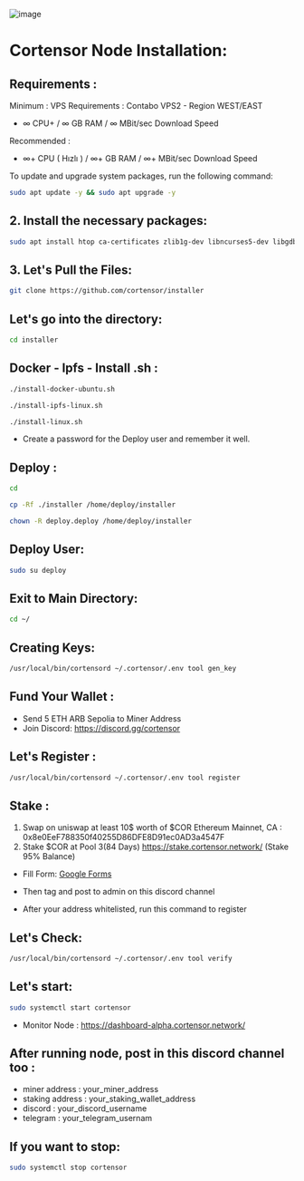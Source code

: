 ![image](https://github.com/user-attachments/assets/5980218d-ac4c-411b-8a34-048eed7c85c7)


# Cortensor Node Installation:

## Requirements :

Minimum : VPS Requirements : Contabo VPS2 - Region WEST/EAST

- ∞ CPU+ / ∞ GB RAM /  ∞ MBit/sec Download Speed

Recommended :

- ∞+ CPU ( Hızlı ) / ∞+ GB RAM / ∞+ MBit/sec Download Speed

To update and upgrade system packages, run the following command:

```bash
sudo apt update -y && sudo apt upgrade -y
```
## 2. Install the necessary packages:

```bash
sudo apt install htop ca-certificates zlib1g-dev libncurses5-dev libgdbm-dev libnss3-dev tmux iptables curl nvme-cli git wget make jq libleveldb-dev build-essential pkg-config ncdu tar clang bsdmainutils lsb-release libssl-dev libreadline-dev libffi-dev jq gcc screen unzip lz4 -y
```

## 3. Let's Pull the Files:

```bash
git clone https://github.com/cortensor/installer
```

## Let's go into the directory:

```bash
cd installer
```

## Docker - Ipfs - Install .sh : 

```bash
./install-docker-ubuntu.sh
```
```bash
./install-ipfs-linux.sh
```
```bash
./install-linux.sh
```
- Create a password for the Deploy user and remember it well.
## Deploy : 

```bash
cd
```

```bash
cp -Rf ./installer /home/deploy/installer
```

```bash
chown -R deploy.deploy /home/deploy/installer
```

## Deploy User:

```bash
sudo su deploy
```

## Exit to Main Directory:
```bash
cd ~/
```

## Creating Keys:

```bash
/usr/local/bin/cortensord ~/.cortensor/.env tool gen_key
```
## Fund Your Wallet :
- Send 5 ETH ARB Sepolia to Miner Address
- Join Discord: https://discord.gg/cortensor

## Let's Register :
```bash
/usr/local/bin/cortensord ~/.cortensor/.env tool register
```

## Stake :
1. Swap on uniswap at least 10$ worth of $COR Ethereum Mainnet, CA : 0x8e0EeF788350f40255D86DFE8D91ec0AD3a4547F
2. Stake $COR at Pool 3(84 Days) https://stake.cortensor.network/ (Stake 95% Balance)
- Fill Form: [Google Forms](https://docs.google.com/forms/d/e/1FAIpQLSfNEGWnWO10pnMPu5uX6yk4mZ9qf4fOxvTqcsFaO9V88OQFJw/viewform)
- Then tag and post to admin on this discord channel

- After your address whitelisted, run this command to register

## Let's Check: 

```bash
/usr/local/bin/cortensord ~/.cortensor/.env tool verify
```

## Let's start:

```bash
sudo systemctl start cortensor
```

- Monitor Node : https://dashboard-alpha.cortensor.network/

## After running node, post in this discord channel too :

- miner address : your_miner_address
- staking address : your_staking_wallet_address
- discord : your_discord_username
- telegram : your_telegram_usernam

## If you want to stop:

```bash
sudo systemctl stop cortensor
```


